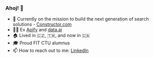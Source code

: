 ### Ahoj! 👋

- 🚀 Currently on the mission to build the next generation of search solutions - [Constructor.com](https://www.constructor.com)
- 👨‍💻 Ex [Apify](https://www.apify.com) and [data.ai](https://www.data.ai)
- 🏠 Lived in 🇨🇿, 🇹🇼, and now in 🇨🇦
- 🎓 Proud FIT CTU alumnus
- 📫 How to reach out to me: [LinkedIn](https://www.linkedin.com/in/bartonicek)
